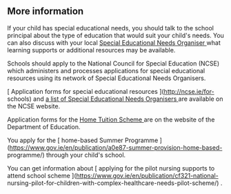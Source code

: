 ##  More information

If your child has special educational needs, you should talk to the school
principal about the type of education that would suit your child's needs. You
can also discuss with your local [ Special Educational Needs Organiser
](http://ncse.ie/faqs) what learning supports or additional resources may be
available.

Schools should apply to the National Council for Special Education (NCSE)
which administers and processes applications for special educational resources
using its network of Special Educational Needs Organisers.

[ Application forms for special educational resources ](http://ncse.ie/for-
schools) and [ a list of Special Educational Needs Organisers
](https://ncse.ie/special-educational-needs-organiser-seno) are available on
the NCSE website.

Application forms for the [ Home Tuition Scheme
](https://www.gov.ie/en/service/d15f58-home-tuition/) are on the website of
the Department of Education.

You apply for the [ home-based Summer Programme
](https://www.gov.ie/en/publication/a0e87-summer-provision-home-based-
programme/) through your child's school.

You can get information about [ applying for the pilot nursing supports to
attend school scheme ](https://www.gov.ie/en/publication/cf321-national-
nursing-pilot-for-children-with-complex-healthcare-needs-pilot-scheme/) .
